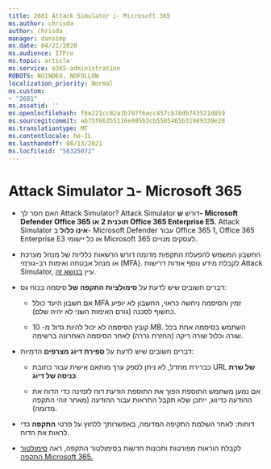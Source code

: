 ```yaml
---
title: 2681 Attack Simulator ב- Microsoft 365
ms.author: chrisda
author: chrisda
manager: dansimp
ms.date: 04/21/2020
ms.audience: ITPro
ms.topic: article
ms.service: o365-administration
ROBOTS: NOINDEX, NOFOLLOW
localization_priority: Normal
ms.custom:
- "2681"
ms.assetid: ''
ms.openlocfilehash: f6e221cc82a1b707f6acc457cb78db743521d859
ms.sourcegitcommit: ab75f66355116e995b3cb5505465b31989339e28
ms.translationtype: MT
ms.contentlocale: he-IL
ms.lasthandoff: 08/13/2021
ms.locfileid: "58325072"
---
```

# <a name="attack-simulator-in-microsoft-365"></a>Attack Simulator ב- Microsoft 365

- האם חסר לך Attack Simulator? Attack Simulator דורש **ש- Microsoft Defender Office 365 תוכנית 2** **או Office 365 Enterprise E5.** Attack Simulator **אינו כלול** ב- Microsoft Defender עבור Office 365 1, Office 365 Enterprise E3 או כל יישומי Microsoft 365 לעסקים מנויים.

- החשבון המשמש להפעלת התקפות מדומה דורש הרשאות כלליות של מנהל מערכת או מנהל אבטחה ואימות רב-גורמי (MFA). לקבלת מידע נוסף אודות דרישות Attack Simulator, עיין [בנושא זה](https://docs.microsoft.com/microsoft-365/security/office-365-security/attack-simulator).

- דברים חשובים שיש לדעת על **סימולציות התקפה של** סיסמה בכוח גס:

  - אם חשבון היעד כולל MFA זמין והסיסמה ניחשה כראוי, החשבון לא יופיע כחשוף לסכנה (גורם האימות השני לא יהיה שלם).

  - קובץ הסיסמה לא יכול להיות גדול מ- 10 MB. השתמש בסיסמה אחת בכל שורה וכלול שורה ריקה (החזרת גררה) לאחר הסיסמה האחרונה ברשימה.

- דברים חשובים שיש לדעת על **ספירת דיוג מצרפים** הדמיות:

  - כברירת מחדל, לא ניתן לספק ערך מותאם אישית עבור כתובת URL **של שרת כניסה של דיוג**.

  - אם נמען [](https://docs.microsoft.com/microsoft-365/security/office-365-security/enable-the-report-message-add-in) משתמש התוספת הפוך את התוספת הודעת דוח לזמינה כדי הדוח את ההודעה כדיווג, ייתכן שלא תקבל התראות עבור ההודעה (מאחר זוהי התקפה מדומה).

- דוחות: לאחר השלמת התקיפה המדומה, באפשרותך ללחוץ על פרטי **התקפה** כדי לראות את הדוח.

- לקבלת הוראות מפורטות ותכונות חדשות בסימולטור התקפה, ראה [סימולטור התקפה Microsoft 365.](https://docs.microsoft.com/microsoft-365/security/office-365-security/attack-simulator)
